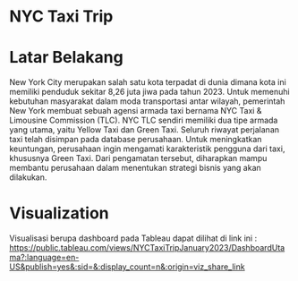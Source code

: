 # **NYC Taxi Trip**

# **Latar Belakang**
New York City merupakan salah satu kota terpadat di dunia dimana kota ini memiliki penduduk sekitar 8,26 juta jiwa pada tahun 2023.
Untuk memenuhi kebutuhan masyarakat dalam moda transportasi antar wilayah, pemerintah New York membuat sebuah agensi armada taxi bernama NYC Taxi & Limousine Commission (TLC). NYC TLC sendiri memiliki dua tipe armada yang utama, yaitu Yellow Taxi dan Green Taxi. 
Seluruh riwayat perjalanan taxi telah disimpan pada database perusahaan. Untuk meningkatkan keuntungan, perusahaan ingin mengamati karakteristik pengguna dari taxi, khususnya Green Taxi. Dari pengamatan tersebut, diharapkan mampu membantu perusahaan dalam menentukan strategi bisnis yang akan dilakukan.



# **Visualization**
Visualisasi berupa dashboard pada Tableau dapat dilihat di link ini : https://public.tableau.com/views/NYCTaxiTripJanuary2023/DashboardUtama?:language=en-US&publish=yes&:sid=&:display_count=n&:origin=viz_share_link
